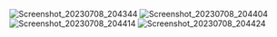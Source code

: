
![Screenshot_20230708_204344](https://github.com/MannMeruliya/mirror_wall/assets/113959975/36a43e0b-775f-41ef-8026-8fb7e6ab70e2)
![Screenshot_20230708_204404](https://github.com/MannMeruliya/mirror_wall/assets/113959975/f2df6739-9600-426e-b4e9-9685fe315832)
![Screenshot_20230708_204414](https://github.com/MannMeruliya/mirror_wall/assets/113959975/2c9e3aca-47b0-48b3-a9ae-3e260f97ee69)
![Screenshot_20230708_204424](https://github.com/MannMeruliya/mirror_wall/assets/113959975/d78e892b-3f6e-4d01-bf7f-c0b43e303ada)
